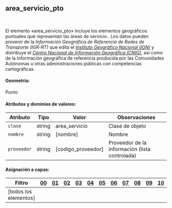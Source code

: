 ## area_servicio_pto
<br />

El elemento «area_servicio_pto» incluye los elementos geográficos puntuales que representan las áreas de servicio.. Los datos pueden provenir de la *Información Geográfica de Referencia de Redes de Transporte (IGR-RT)* que edita el [*Instituto Geográfico Nacional (IGN)*](https://www.ign.es) y distribuye el [*Centro Nacional de Información Geográfica (CNIG)*](https://www.cnig.es), así como de la información geográfica de referencia producida por las Comunidades Autónomas u otras administraciones públicas con competencias cartográficas.

#### Geometría:

Punto

#### Atributos y dominios de valores:

|Atributo|Tipo|Valor|Observaciones|
|---|---|---|---|
|`clase`|string|area_servicio|Clase de objeto|
|`nombre`|string|[nombre]|Nombre|
|`proveedor`|string|[codigo_proveedor]|Proveedor de la información (lista controlada)|

#### Asignación a capas:

|Filtro|[00](../../niveles/nivel_00)|[01](../../niveles/nivel_01)|[02](../../niveles/nivel_02)|[03](../../niveles/nivel_03)|[04](../../niveles/nivel_04)|[05](../../niveles/nivel_05)|[06](../../niveles/nivel_06)|[07](../../niveles/nivel_07)|[08](../../niveles/nivel_08)|[09](../../niveles/nivel_09)|[10](../../niveles/nivel_10)|[11](../../niveles/nivel_11)|[12](../../niveles/nivel_12)|[13](../../niveles/nivel_13)|[14](../../niveles/nivel_14)|[15](../../niveles/nivel_15)|[16](../../niveles/nivel_16)|[17](../../niveles/nivel_17)|[18](../../niveles/nivel_18)|[19](../../niveles/nivel_19)|[20](../../niveles/nivel_20)|[21](../../niveles/nivel_21)|[22](../../niveles/nivel_22)|
|---|---|---|---|---|---|---|---|---|---|---|---|---|---|---|---|---|---|---|---|---|---|---|---|
|[todos los elementos]| | | | | | | | | | | | | |x|x|x|x|x|x|x|x|x|x|
